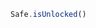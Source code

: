<!--TITLE:Safe.isUnlocked()-->
<!--ABOUT:Upspark's Safe API module.-->

```javascript
Safe.isUnlocked()
```